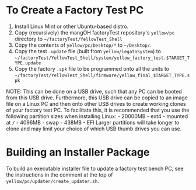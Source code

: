 To Create a Factory Test PC
===========================

1. Install Linux Mint or other Ubuntu-based distro.
2. Copy (recursively) the mangOH factoryTest repository's ```yellow/pc``` directory to ```~/factoryTest/YellowTest_Shell```
3. Copy the contents of ```yellow/pc/Desktop/*``` to ```~/Desktop/```.
4. Copy the test ```.update``` file (built from ```yellow/legatoSystem```) to ```~/factoryTest/YellowTest_Shell/system/yellow_factory_test.$TARGET_TYPE.update```
5. Copy the factory ```.spk``` file to be programmed onto all the units to ```~/factoryTest/YellowTest_Shell/firmware/yellow_final_$TARGET_TYPE.spk```

NOTE: This can be done on a USB drive, such that any PC can be booted from this USB drive.
      Furthermore, this USB drive can be copied to an image file on a Linux PC and then onto other
      USB drives to create working clones of your factory test PC.  To facilitate this, it is
      recommended that you use the following partition sizes when installing Linux:
        - 20000MB - ext4 - mounted at ```/```
        - 4096MB - swap
        - 438MB - EFI
	  Larger partitions will take longer to clone and may limit your choice of which USB thumb
	  drives you can use.

Building an Installer Package
=============================

To build an executable installer file to update a factory test bench PC, see the instructions
in the comment at the top of `yellow/pc/updater/create_updater.sh`.
